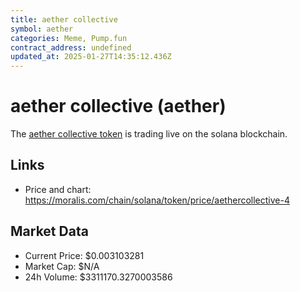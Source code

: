 ```yaml
---
title: aether collective
symbol: aether
categories: Meme, Pump.fun
contract_address: undefined
updated_at: 2025-01-27T14:35:12.436Z
---
```


# aether collective (aether)
The [aether collective token](https://moralis.com/chain/solana/token/price/aethercollective-4) is trading live on the solana blockchain.

## Links
- Price and chart: https://moralis.com/chain/solana/token/price/aethercollective-4

## Market Data
- Current Price: $0.003103281
- Market Cap: $N/A
- 24h Volume: $3311170.3270003586
